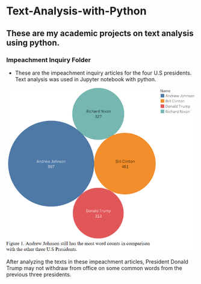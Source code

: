 # Text-Analysis-with-Python

## These are my academic projects on text analysis using python.

### Impeachment Inquiry Folder
  - These are the impeachment inquiry articles for the four U.S presidents. Text analysis was used in Jupyter notebook with python.
  
![](/Figures/Figure%201.png)

After analyzing the texts in these impeachment articles, President Donald Trump may not withdraw from office on some common words from the previous three presidents.
